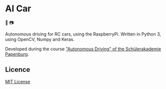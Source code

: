 # AI Car

:car: :camera:

Autonomous driving for RC cars, using the RaspberryPi. Written in Python 3, using OpenCV, Numpy and Keras.

Developed during the course ["Autonomous Driving" of the Schülerakademie Papenburg](https://jgw-ev.de/schuelerakademie/schulerakademie-papenburg-ii-2017/).


## Licence

[MIT License](LICENSE)
